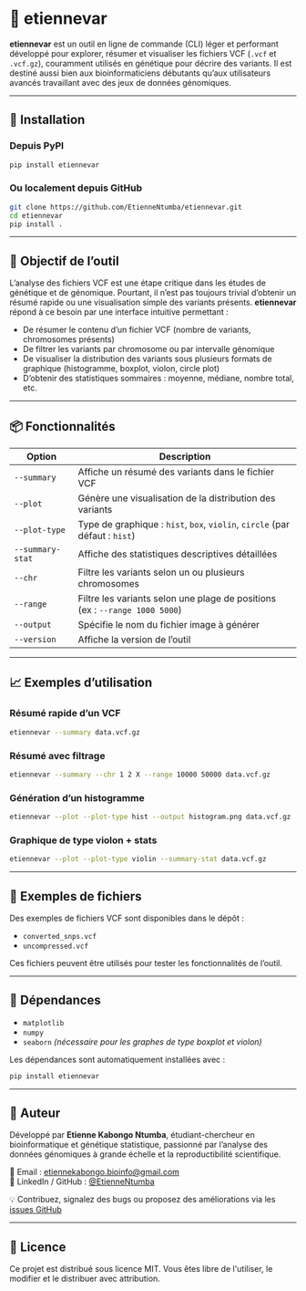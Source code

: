 # 🧬 etiennevar

**etiennevar** est un outil en ligne de commande (CLI) léger et performant développé pour explorer, résumer et visualiser les fichiers VCF (`.vcf` et `.vcf.gz`), couramment utilisés en génétique pour décrire des variants. Il est destiné aussi bien aux bioinformaticiens débutants qu’aux utilisateurs avancés travaillant avec des jeux de données génomiques.

---

## 🚀 Installation

### Depuis PyPI

```bash
pip install etiennevar
```

### Ou localement depuis GitHub

```bash
git clone https://github.com/EtienneNtumba/etiennevar.git
cd etiennevar
pip install .
```

---

## 🎯 Objectif de l’outil

L’analyse des fichiers VCF est une étape critique dans les études de génétique et de génomique. Pourtant, il n’est pas toujours trivial d’obtenir un résumé rapide ou une visualisation simple des variants présents. **etiennevar** répond à ce besoin par une interface intuitive permettant :

- De résumer le contenu d’un fichier VCF (nombre de variants, chromosomes présents)
- De filtrer les variants par chromosome ou par intervalle génomique
- De visualiser la distribution des variants sous plusieurs formats de graphique (histogramme, boxplot, violon, circle plot)
- D’obtenir des statistiques sommaires : moyenne, médiane, nombre total, etc.

---

## 📦 Fonctionnalités

| Option           | Description |
|------------------|-------------|
| `--summary`       | Affiche un résumé des variants dans le fichier VCF |
| `--plot`          | Génère une visualisation de la distribution des variants |
| `--plot-type`     | Type de graphique : `hist`, `box`, `violin`, `circle` (par défaut : `hist`) |
| `--summary-stat`  | Affiche des statistiques descriptives détaillées |
| `--chr`           | Filtre les variants selon un ou plusieurs chromosomes |
| `--range`         | Filtre les variants selon une plage de positions (ex : `--range 1000 5000`) |
| `--output`        | Spécifie le nom du fichier image à générer |
| `--version`       | Affiche la version de l’outil |

---

## 📈 Exemples d’utilisation

### Résumé rapide d’un VCF

```bash
etiennevar --summary data.vcf.gz
```

### Résumé avec filtrage

```bash
etiennevar --summary --chr 1 2 X --range 10000 50000 data.vcf.gz
```

### Génération d’un histogramme

```bash
etiennevar --plot --plot-type hist --output histogram.png data.vcf.gz
```

### Graphique de type violon + stats

```bash
etiennevar --plot --plot-type violin --summary-stat data.vcf.gz
```

---

## 🧪 Exemples de fichiers

Des exemples de fichiers VCF sont disponibles dans le dépôt :

- `converted_snps.vcf`
- `uncompressed.vcf`

Ces fichiers peuvent être utilisés pour tester les fonctionnalités de l’outil.

---

## 🔧 Dépendances

- `matplotlib`
- `numpy`
- `seaborn` *(nécessaire pour les graphes de type boxplot et violon)*

Les dépendances sont automatiquement installées avec :

```bash
pip install etiennevar
```

---

## 👤 Auteur

Développé par **Etienne Kabongo Ntumba**, étudiant-chercheur en bioinformatique et génétique statistique, passionné par l’analyse des données génomiques à grande échelle et la reproductibilité scientifique.

📧 Email : etiennekabongo.bioinfo@gmail.com  
🔗 LinkedIn / GitHub : [@EtienneNtumba](https://github.com/EtienneNtumba)

💡 Contribuez, signalez des bugs ou proposez des améliorations via les [issues GitHub](https://github.com/EtienneNtumba/etiennevar/issues)

---

## 📜 Licence

Ce projet est distribué sous licence MIT. Vous êtes libre de l'utiliser, le modifier et le distribuer avec attribution.
